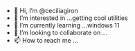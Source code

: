 - 👋 Hi, I’m @ceciliagiron
- 👀 I’m interested in ...getting cool utilities
- 🌱 I’m currently learning ...windows 11
- 💞️ I’m looking to collaborate on ...
- 📫 How to reach me ...

<!---
ceciliagiron/ceciliagiron is a ✨ special ✨ repository because its `README.md` (this file) appears on your GitHub profile.
You can click the Preview link to take a look at your changes.
--->

